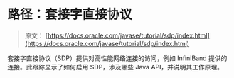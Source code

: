 # 路径：套接字直接协议

> 原文： [https://docs.oracle.com/javase/tutorial/sdp/index.html](https://docs.oracle.com/javase/tutorial/sdp/index.html)

套接字直接协议（SDP）提供对高性能网络连接的访问​​，例如 InfiniBand 提供的连接。此跟踪显示了如何启用 SDP，涉及哪些 Java API，并说明其工作原理。